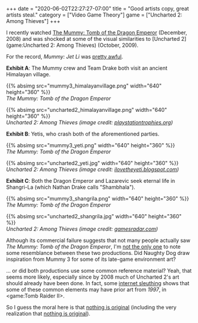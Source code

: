 +++
date = "2020-06-02T22:27:27-07:00"
title = "Good artists copy, great artists steal."
category = ["Video Game Theory"]
game = ["Uncharted 2: Among Thieves"]
+++

I recently watched <a href="https://www.imdb.com/title/tt0859163/">The Mummy: Tomb of the Dragon Emperor</a> (December, 2008) and was shocked at some of the visual similarities to [Uncharted 2](game:Uncharted 2: Among Thieves) (October, 2009).

For the record, <i>Mummy: Jet Li</i> was <a href="https://www.rottentomatoes.com/m/mummy_tomb_of_the_dragon_emperor">pretty awful</a>.

<b>Exhibit A</b>: The Mummy crew and Team Drake both visit an ancient Himalayan village.

{{% absimg src="mummy3_himalayanvillage.png" width="640" height="360" %}}  
<i>The Mummy: Tomb of the Dragon Emperor</i>

{{% absimg src="uncharted2_himalayanvillage.png" width="640" height="360" %}}  
<i>Uncharted 2: Among Thieves (image credit: <a href="https://www.playstationtrophies.org/forum/uncharted-2-among-thieves/280513-uncharted-2-among-thieves-ps3-treasure-location-guide-3.html">playstationtrophies.org</a>)</i>

<b>Exhibit B</b>: Yetis, who crash both of the aforementioned parties.

{{% absimg src="mummy3_yeti.png" width="640" height="360" %}}  
<i>The Mummy: Tomb of the Dragon Emperor</i>

{{% absimg src="uncharted2_yeti.jpg" width="640" height="360" %}}  
<i>Uncharted 2: Among Thieves (image credit: <a href="http://ilovetheyeti.blogspot.com/2011/11/yeti-arcade-uncharted-2-among-thieves.html">ilovetheyeti.blogspot.com</a>)</i>

<b>Exhibit C</b>: Both the Dragon Emperor and Lazarevic seek eternal life in Shangri-La (which Nathan Drake calls "Shambhala").

{{% absimg src="mummy3_shangrila.png" width="640" height="360" %}}  
<i>The Mummy: Tomb of the Dragon Emperor</i>

{{% absimg src="uncharted2_shangrila.jpg" width="640" height="360" %}}  
<i>Uncharted 2: Among Thieves (image credit: <a href="https://www.gamesradar.com/concept-art-appreciation-uncharted/">gamesradar.com</a>)</i>

Although its commercial failure suggests that not many people actually saw <i>The Mummy: Tomb of the Dragon Emperor</i>, I'm <a href="https://gamefaqs.gamespot.com/boards/955125-uncharted-2-among-thieves/57530897">not the only one</a> to note some resemblance between these two productions.  Did Naughty Dog draw inspiration from Mummy 3 for some of its late-game environment art?

... or did both productions use some common reference material?  Yeah, that seems more likely, especially since by 2008 much of Uncharted 2's art should already have been done.  In fact, some <a href="https://psychphan.wordpress.com/tag/uncharted-2-among-thieves/">internet sleuthing</a> shows that some of these common elements may have prior art from <i>1997</i>, in <game:Tomb Raider II>.

So I guess the moral here is that <a href="https://www.goodreads.com/quotes/131591-nothing-is-original-steal-from-anywhere-that-resonates-with-inspiration">nothing is original</a> (including the very realization that <a href="https://www.businessinsider.com/nothing-we-do-is-original-anymore-so-find-things-worth-imitating-2012-8">nothing is original</a>).
